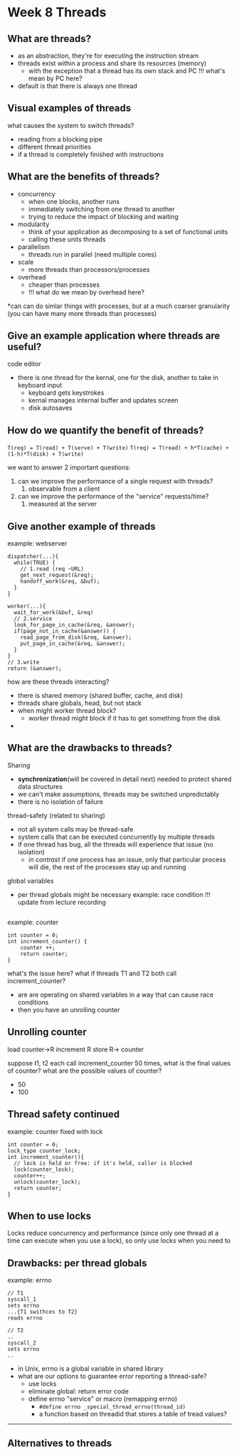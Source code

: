 # Week 8 Threads
## What are threads? 
- as an abstraction, they're for executing the instruction stream
- threads exist within a process and share its resources (memory)
    - with the exception that a thread has its own stack and PC
    !!! what's mean by PC here? 
- default is that there is always one thread

## Visual examples of threads
<!-- insert images later -->
what causes the system to switch threads? 
- reading from a blocking pipe
- different thread priorities
- if a thread is completely finished with instructions

## What are the benefits of threads?
- concurrency
  - when one blocks, another runs
  - immediately switching from one thread to another
  - trying to reduce the impact of blocking and waiting
- modularity
  - think of your application as decomposing to a set of functional units
  - calling these units threads
- parallelism
  - threads run in parallel (need multiple cores)
- scale
  - more threads than processors/processes
- overhead
  - cheaper than processes
  - !!! what do we mean by overhead here? 

*can can do simlar things with processes, but at a much coarser granularity (you can have many more threads than processes)

## Give an example application where threads are useful? 
code editor
- there is one thread for the kernal, one for the disk, another to take in keyboard input
  - keyboard gets keystrokes
  - kernal manages internal buffer and updates screen
  - disk autosaves

## How do we quantify the benefit of threads? 
```T(req) = T(read) + T(serve) + T(write)```
```T(req) = T(read) + h*T(cache) + (1-h)*T(disk) + T(write)```

we want to answer 2 important questions:
1. can we improve the performance of a single request with threads? 
   1. observable from a client
2. can we improve the performance of the "service" requests/time? 
   1. measured at the server

## Give another example of threads
example: webserver
```
dispatcher(...){
  while(TRUE) {
    // 1.read (req ~URL)
    get_next_request(&req);
    handoff_work(&req, &buf);
  }
}

worker(...){
  wait_for_work(&buf, &req)
  // 2.service
  look_for_page_in_cache(&req, &answer);
  if(page_not_in_cache(&answer)) {
    read_page_from_disk(&req, &answer);
    put_page_in_cache(&req, &answer);
  }
}
// 3.write
return (&answer);
```
how are these threads interacting? 
- there is shared memory (shared buffer, cache, and disk)
- threads share globals, head, but not stack
- when might worker thread block? 
  - worker thread might block if it has to get something from the disk
- 


## What are the drawbacks to threads? 
Sharing
- **synchronization**(will be covered in detail next) needed to protect shared data structures
- we can't make assumptions, threads may be switched unpredictably
- there is no isolation of failure

thread-safety (related to sharing)
- not all system calls may be thread-safe
- system calls that can be executed concurrently by multiple threads
- if one thread has bug, all the threads will experience that issue (no isolation)
  - in *contrast* if one process has an issue, only that particular process will die, the rest of the processes stay up and running

global variables
- per thread globals might be necessary
example: race condition
!!! update from lecture recording
```
```

example: counter
```
int counter = 0; 
int increment_counter() {
    counter ++;
    return counter;
}
```
what's the issue here? what if threads T1 and T2 both call increment_counter? 
- are are operating on shared variables in a way that can cause race conditions
- then you have an unrolling counter


## Unrolling counter
load counter->R
increment R
store R-> counter

suppose t1, t2 each call increment_counter 50 times, what is the final values of counter? 
what are the possible values of counter? 
- 50
- 100

## Thread safety continued
example: counter fixed with lock
```
int counter = 0;
lock_type counter_lock;
int increment_counter(){
  // lock is held or free: if it's held, caller is blocked
  lock(counter_lock);
  counter++;
  unlock(counter_lock);
  return counter;
}
```

## When to use locks
Locks reduce concurrency and performance (since only one thread at a time can execute when you use a lock), so only use locks when you need to

## Drawbacks: per thread globals
example: errno
```
// T1
syscall_1
sets errno
...{T1 swithces to T2}
reads errno

// T2 
..
syscall_2
sets errno
..
```
- in Unix, errno is a global variable in shared library
- what are our options to guarantee error reporting a thread-safe? 
  - use locks
  - eliminate global: return error code
  - define errno "service" or macro (remapping errno)
    - `#define errno _special_thread_errno(thread_id)`
    - a function based on threadid that stores a table of tread values? 

---




## Alternatives to threads
  